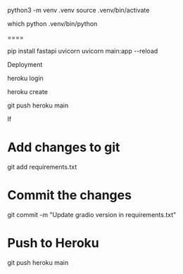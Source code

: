 python3 -m venv .venv
source .venv/bin/activate

which python
.venv/bin/python

====

[//]: # (DOES NOT WORK!!)

[//]: # (fastapi dev main.py)

pip install fastapi uvicorn
uvicorn main:app --reload 


Deployment

heroku login

heroku create

git push heroku main

If 

# Add changes to git
git add requirements.txt

# Commit the changes
git commit -m "Update gradio version in requirements.txt"

# Push to Heroku
git push heroku main